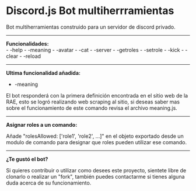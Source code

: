 # Discord.js Bot multiherrramientas

Bot multiherramientas construido para un servidor de discord privado. <br/>
<hr>
<b>Funcionalidades:</b>
<br>
- -help
- -meaning
- -avatar
- -cat
- -server
- -getroles
- -setrole
- -kick
- -clear
- -reload
<hr>

<b>Ultima funcionalidad añadida:</b>
- -meaning <palabra>

<p>El bot responderá con la primera definición encontrada en el sitio web de la RAE, esto se logró realizando web scraping al sitio, si deseas saber mas sobre el funcionamiento de este comando revisa el archivo meaning.js.<p>
  
<hr>

<b>Asignar roles a un comando:</b>
<p>Añade "rolesAllowed: ['role1', 'role2', ...]" en el objeto exportado desde un modulo de comando para designar que roles pueden utilizar ese comando.</p>

<hr>

<b>¿Te gustó el bot?</b>
<p>Si quieres contribuir o utilizar como desees este proyecto, sientete libre de clonarlo o realizar un "fork", también puedes contactarme si tienes alguna duda acerca de su funcionamiento.</p>
